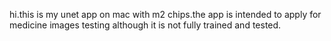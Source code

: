 hi.this is my unet app on mac with m2 chips.the app is intended to apply for medicine images  testing although it is not fully trained and tested.

